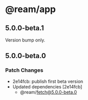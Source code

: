 # @ream/app

## 5.0.0-beta.1

Version bump only.

## 5.0.0-beta.0

### Patch Changes

- 2e14fcb: publish first beta version
- Updated dependencies [2e14fcb]
  - @ream/fetch@5.0.0-beta.0
